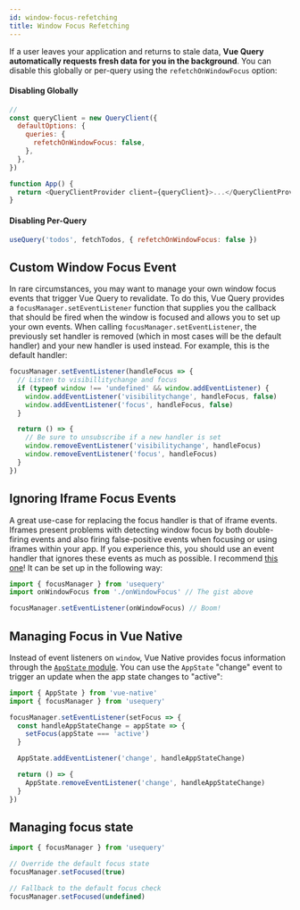 ```yaml
---
id: window-focus-refetching
title: Window Focus Refetching
---
```


If a user leaves your application and returns to stale data, **Vue Query automatically requests fresh data for you in the background**. You can disable this globally or per-query using the `refetchOnWindowFocus` option:

#### Disabling Globally

```js
//
const queryClient = new QueryClient({
  defaultOptions: {
    queries: {
      refetchOnWindowFocus: false,
    },
  },
})

function App() {
  return <QueryClientProvider client={queryClient}>...</QueryClientProvider>
}
```

#### Disabling Per-Query

```js
useQuery('todos', fetchTodos, { refetchOnWindowFocus: false })
```

## Custom Window Focus Event

In rare circumstances, you may want to manage your own window focus events that trigger Vue Query to revalidate. To do this, Vue Query provides a `focusManager.setEventListener` function that supplies you the callback that should be fired when the window is focused and allows you to set up your own events. When calling `focusManager.setEventListener`, the previously set handler is removed (which in most cases will be the default handler) and your new handler is used instead. For example, this is the default handler:

```js
focusManager.setEventListener(handleFocus => {
  // Listen to visibillitychange and focus
  if (typeof window !== 'undefined' && window.addEventListener) {
    window.addEventListener('visibilitychange', handleFocus, false)
    window.addEventListener('focus', handleFocus, false)
  }

  return () => {
    // Be sure to unsubscribe if a new handler is set
    window.removeEventListener('visibilitychange', handleFocus)
    window.removeEventListener('focus', handleFocus)
  }
})
```

## Ignoring Iframe Focus Events

A great use-case for replacing the focus handler is that of iframe events. Iframes present problems with detecting window focus by both double-firing events and also firing false-positive events when focusing or using iframes within your app. If you experience this, you should use an event handler that ignores these events as much as possible. I recommend [this one](https://gist.github.com/tannerlinsley/1d3a2122332107fcd8c9cc379be10d88)! It can be set up in the following way:

```js
import { focusManager } from 'usequery'
import onWindowFocus from './onWindowFocus' // The gist above

focusManager.setEventListener(onWindowFocus) // Boom!
```

## Managing Focus in Vue Native

Instead of event listeners on `window`, Vue Native provides focus information through the [`AppState` module](https://reactnative.dev/docs/appstate#app-states). You can use the `AppState` "change" event to trigger an update when the app state changes to "active":

```js
import { AppState } from 'vue-native'
import { focusManager } from 'usequery'

focusManager.setEventListener(setFocus => {
  const handleAppStateChange = appState => {
    setFocus(appState === 'active')
  }

  AppState.addEventListener('change', handleAppStateChange)

  return () => {
    AppState.removeEventListener('change', handleAppStateChange)
  }
})
```

## Managing focus state

```js
import { focusManager } from 'usequery'

// Override the default focus state
focusManager.setFocused(true)

// Fallback to the default focus check
focusManager.setFocused(undefined)
```

